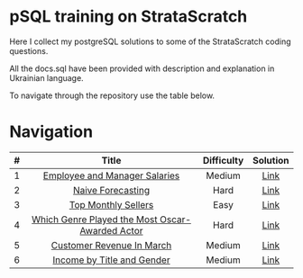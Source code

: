 # pSQL training on StrataScratch

Here I collect my postgreSQL solutions to some of the StrataScratch coding questions. 

All the docs.sql have been provided with description and explanation in Ukrainian language. 

To navigate through the repository use the table below.

# Navigation

| # | Title | Difficulty | Solution |
|:-:|:-----:|:----------:|:--------:|
|1|[Employee and Manager Salaries](https://platform.stratascratch.com/coding/9894-employee-and-manager-salaries?code_type=1)|Medium|[Link](https://github.com/rhrytsenko/sql-training/blob/main/1.sql)|
|2|[Naive Forecasting](https://platform.stratascratch.com/coding/10313-naive-forecasting?code_type=1)|Hard|[Link](https://github.com/rhrytsenko/sql-training/blob/main/2.sql)|
|3|[Top Monthly Sellers](https://platform.stratascratch.com/coding/10362-top-monthly-sellers?code_type=1)|Easy|[Link](https://github.com/rhrytsenko/sql-training/blob/main/3.sql)|
|4|[Which Genre Played the Most Oscar-Awarded Actor](https://platform.stratascratch.com/coding/10171-find-the-genre-of-the-person-with-the-most-number-of-oscar-winnings?code_type=1)|Hard|[Link](https://github.com/rhrytsenko/sql-training/blob/main/4.sql)|
|5|[Customer Revenue In March](https://platform.stratascratch.com/coding/9782-customer-revenue-in-march?code_type=1)|Medium|[Link](https://github.com/rhrytsenko/sql-training/blob/main/5.sql)|
|6|[Income by Title and Gender](https://platform.stratascratch.com/coding/10077-income-by-title-and-gender?code_type=1)|Medium|[Link](https://github.com/rhrytsenko/sql-training/blob/main/6.sql)|
